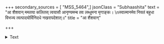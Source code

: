 +++
secondary_sources = [ "MSS_5464",]
jsonClass = "Subhaashita"
text = "आ शैशवान् ममतया कलितस् त्वयासौ आनृण्यमम्ब तव लब्धुमना मृगाङ्कः।  \nस्वात्मानमेव नियतं बहुधा विभज्य त्वत्पादयोर्विनिदधे नखरापदेशात्॥"
title = "आ शैशवान्"

+++

<details><summary>Text</summary>

आ शैशवान् ममतया कलितस् त्वयासौ आनृण्यमम्ब तव लब्धुमना मृगाङ्कः।  
स्वात्मानमेव नियतं बहुधा विभज्य त्वत्पादयोर्विनिदधे नखरापदेशात्॥
</details>
